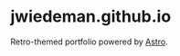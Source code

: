 # jwiedeman.github.io

Retro-themed portfolio powered by [Astro](https://astro.build).

<!-- Workflow test comment -->
